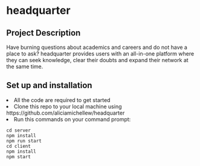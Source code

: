 # headquarter

## Project Description
Have burning questions about academics and careers and do not have a place to ask? headquarter provides users with an all-in-one platform where they can seek knowledge, clear their doubts and expand their network at the same time.

## Set up and installation
<li>All the code are required to get started</li>
<li>Clone this repo to your local machine using https://github.com/aliciamichellew/headquarter</li> 
<li>Run this commands on your command prompt: </li>

```
cd server
npm install
npm run start
cd client
npm install
npm start
```
